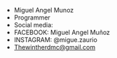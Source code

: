 - Miguel Angel Munoz
- Programmer 
- Social media:
- FACEBOOK: Miguel Angel Muñoz
- INSTAGRAM: @migue.zaurio 
- Thewintherdmc@gmail.com

<!---
MigueZaurio/MigueZaurio is a ✨ special ✨ repository because its `README.md` (this file) appears on your GitHub profile.
You can click the Preview link to take a look at your changes.
--->
